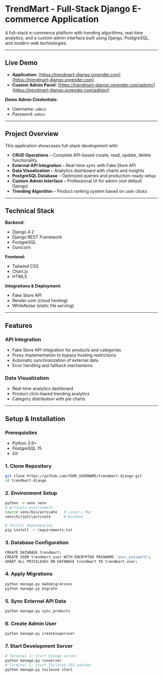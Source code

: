 # TrendMart - Full-Stack Django E-commerce Application

A full-stack e-commerce platform with trending algorithms, real-time analytics, and a custom admin interface built using Django, PostgreSQL, and modern web technologies.

---

## Live Demo

- **Application:** [https://trendmart-django.onrender.com](https://trendmart-django.onrender.com)  
- **Custom Admin Panel:** [https://trendmart-django.onrender.com/admin/](https://trendmart-django.onrender.com/admin/)  

**Demo Admin Credentials:**
- Username: `admin`  
- Password: `admin`  

---

## Project Overview

This application showcases full-stack development with:

- **CRUD Operations** – Complete API-based create, read, update, delete functionality  
- **External API Integration** – Real-time sync with Fake Store API  
- **Data Visualization** – Analytics dashboard with charts and insights  
- **PostgreSQL Database** – Optimized queries and production-ready setup  
- **Custom Admin Interface** – Professional UI for admin (not default Django)  
- **Trending Algorithm** – Product ranking system based on user clicks  

---

## Technical Stack

**Backend:**
- Django 4.2  
- Django REST Framework  
- PostgreSQL  
- Gunicorn  

**Frontend:**
- Tailwind CSS  
- Chart.js  
- HTML5  

**Integrations & Deployment:**
- Fake Store API  
- Render.com (cloud hosting)  
- WhiteNoise (static file serving)  

---

## Features

### API Integration
- Fake Store API integration for products and categories  
- Proxy implementation to bypass hosting restrictions  
- Automatic synchronization of external data  
- Error handling and fallback mechanisms  

### Data Visualization
- Real-time analytics dashboard  
- Product click-based trending analytics  
- Category distribution with pie charts  

---

## Setup & Installation

### Prerequisites
- Python 3.9+  
- PostgreSQL 15  
- Git  

### 1. Clone Repository
```bash
git clone https://github.com/YOUR_USERNAME/trendmart-django.git
cd trendmart-django
```
### 2. Environment Setup
```bash
python -m venv venv 
# Activate environment 
source venv/bin/activate   # Linux / Mac 
venv\Scripts\activate      # Windows  

# Install dependencies 
pip install -r requirements.txt

```

### 3. Database Configuration
```bash
CREATE DATABASE trendmart; 
CREATE USER trendmart_user WITH ENCRYPTED PASSWORD 'your_password'; 
GRANT ALL PRIVILEGES ON DATABASE trendmart TO trendmart_user;


```

### 4. Apply Migrations
```bash
python manage.py makemigrations 
python manage.py migrate

```

### 5. Sync External API Data
```bash
python manage.py sync_products

```

### 6. Create Admin User
```bash
python manage.py createsuperuser
```

### 7. Start Development Server
```bash
# Terminal 1: Start Django server 
python manage.py runserver
# Terminal 2: Start Tailwind CSS watcher 
python manage.py tailwind start
```